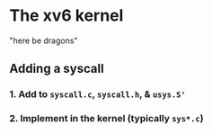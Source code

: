 # The xv6 kernel

"here be dragons"

## Adding a syscall

### 1. Add to `syscall.c`, `syscall.h`, & `usys.S'`

### 2. Implement in the kernel (typically `sys*.c`)
